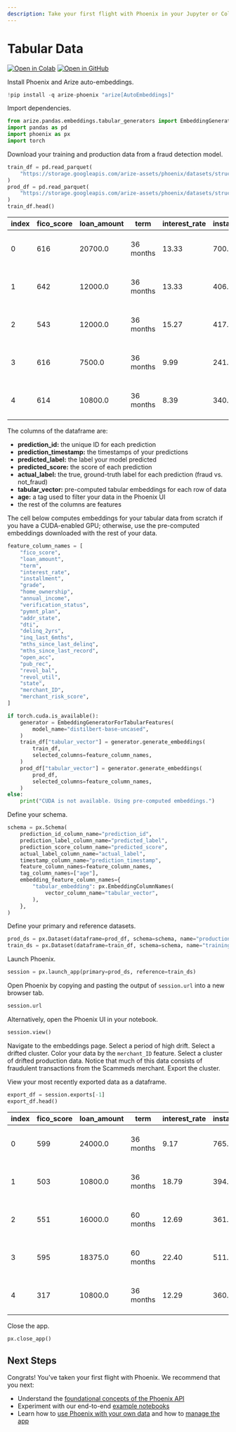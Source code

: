 ```yaml
---
description: Take your first flight with Phoenix in your Jupyter or Colab notebook
---
```


# Tabular Data

[![Open in Colab](https://img.shields.io/static/v1?message=Open%20in%20Colab\&logo=googlecolab\&labelColor=grey\&color=blue\&logoColor=orange\&label=%20)](https://colab.research.google.com/github/Arize-ai/phoenix/blob/main/tutorials/quickstart.ipynb) [![Open in GitHub](https://img.shields.io/static/v1?message=Open%20in%20GitHub\&logo=github\&labelColor=grey\&color=blue\&logoColor=white\&label=%20)](https://github.com/Arize-ai/phoenix/blob/main/tutorials/quickstart.ipynb)

Install Phoenix and Arize auto-embeddings.

```python
!pip install -q arize-phoenix "arize[AutoEmbeddings]"
```

Import dependencies.

```python
from arize.pandas.embeddings.tabular_generators import EmbeddingGeneratorForTabularFeatures
import pandas as pd
import phoenix as px
import torch
```

Download your training and production data from a fraud detection model.

```python
train_df = pd.read_parquet(
    "https://storage.googleapis.com/arize-assets/phoenix/datasets/structured/credit-card-fraud/credit_card_fraud_train.parquet",
)
prod_df = pd.read_parquet(
    "https://storage.googleapis.com/arize-assets/phoenix/datasets/structured/credit-card-fraud/credit_card_fraud_production.parquet",
)
train_df.head()
```

| index | fico\_score | loan\_amount | term      | interest\_rate | installment | grade | home\_ownership | annual\_income | verification\_status | pymnt\_plan | ... | actual\_label | predicted\_label | predicted\_score | prediction\_id                       | age | state | merchant\_ID    | merchant\_risk\_score | prediction\_timestamp | tabular\_vector                                    |
| ----- | ----------- | ------------ | --------- | -------------- | ----------- | ----- | --------------- | -------------- | -------------------- | ----------- | --- | ------------- | ---------------- | ---------------- | ------------------------------------ | --- | ----- | --------------- | --------------------- | --------------------- | -------------------------------------------------- |
| 0     | 616         | 20700.0      | 36 months | 13.33          | 700.76      | C     | OWN             | 7172387        | Source Verified      | n           | ... | not\_fraud    | not\_fraud       | 0.097716         | a19d989d-76ee-416d-b832-bc7bdae1c810 | 20  | CA    | Leannon Ward    | 23                    | 1.669853e+09          | \[-0.3837759, -0.30560106, 0.43840367, 0.002096... |
| 1     | 642         | 12000.0      | 36 months | 13.33          | 406.24      | C     | RENT            | 7590130        | Not Verified         | n           | ... | not\_fraud    | not\_fraud       | 0.149905         | 0234fe86-c01f-452b-9c8b-2809306a5a6f | 86  | CA    | Kirlin and Sons | 17                    | 1.669853e+09          | \[-0.36309245, -0.2509997, 0.38966152, 0.008986... |
| 2     | 543         | 12000.0      | 36 months | 15.27          | 417.58      | C     | OWN             | 48249          | Not Verified         | n           | ... | not\_fraud    | not\_fraud       | 0.209666         | 8aab2000-bbf0-4b12-9b83-c88a45bf3501 | 51  | TX    | Reilly LLC      | 78                    | 1.669853e+09          | \[-0.3961212, -0.32158342, 0.44024423, 0.038749... |
| 3     | 616         | 7500.0       | 36 months | 9.99           | 241.97      | B     | OWN             | 94880          | Not Verified         | n           | ... | uncertain     | uncertain        | 0.147598         | 6f24df12-5531-4557-a11e-e9baa312ad75 | 25  | TX    | Schiller Ltd    | 49                    | 1.669853e+09          | \[-0.37020123, -0.28127947, 0.44664872, 0.01211... |
| 4     | 614         | 10800.0      | 36 months | 8.39           | 340.38      | A     | LEASE           | 83848          | Not Verified         | n           | ... | not\_fraud    | fraud            | 0.173840         | 047817c6-4113-429f-8db3-1a502f8b0fe8 | 29  | TX    | Schiller Ltd    | 64                    | 1.669853e+09          | \[-0.39094505, -0.2960744, 0.44086558, -0.01314... |

The columns of the dataframe are:

* **prediction\_id:** the unique ID for each prediction
* **prediction\_timestamp:** the timestamps of your predictions
* **predicted\_label:** the label your model predicted
* **predicted\_score:** the score of each prediction
* **actual\_label:** the true, ground-truth label for each prediction (fraud vs. not\_fraud)
* **tabular\_vector:** pre-computed tabular embeddings for each row of data
* **age:** a tag used to filter your data in the Phoenix UI
* the rest of the columns are features

The cell below computes embeddings for your tabular data from scratch if you have a CUDA-enabled GPU; otherwise, use the pre-computed embeddings downloaded with the rest of your data.

```python
feature_column_names = [
    "fico_score",
    "loan_amount",
    "term",
    "interest_rate",
    "installment",
    "grade",
    "home_ownership",
    "annual_income",
    "verification_status",
    "pymnt_plan",
    "addr_state",
    "dti",
    "delinq_2yrs",
    "inq_last_6mths",
    "mths_since_last_delinq",
    "mths_since_last_record",
    "open_acc",
    "pub_rec",
    "revol_bal",
    "revol_util",
    "state",
    "merchant_ID",
    "merchant_risk_score",
]

if torch.cuda.is_available():
    generator = EmbeddingGeneratorForTabularFeatures(
        model_name="distilbert-base-uncased",
    )
    train_df["tabular_vector"] = generator.generate_embeddings(
        train_df,
        selected_columns=feature_column_names,
    )
    prod_df["tabular_vector"] = generator.generate_embeddings(
        prod_df,
        selected_columns=feature_column_names,
    )
else:
    print("CUDA is not available. Using pre-computed embeddings.")
```

Define your schema.

```python
schema = px.Schema(
    prediction_id_column_name="prediction_id",
    prediction_label_column_name="predicted_label",
    prediction_score_column_name="predicted_score",
    actual_label_column_name="actual_label",
    timestamp_column_name="prediction_timestamp",
    feature_column_names=feature_column_names,
    tag_column_names=["age"],
    embedding_feature_column_names={
        "tabular_embedding": px.EmbeddingColumnNames(
            vector_column_name="tabular_vector",
        ),
    },
)
```

Define your primary and reference datasets.

```python
prod_ds = px.Dataset(dataframe=prod_df, schema=schema, name="production")
train_ds = px.Dataset(dataframe=train_df, schema=schema, name="training")
```

Launch Phoenix.

```python
session = px.launch_app(primary=prod_ds, reference=train_ds)
```

Open Phoenix by copying and pasting the output of `session.url` into a new browser tab.

```python
session.url
```

Alternatively, open the Phoenix UI in your notebook.

```python
session.view()
```

Navigate to the embeddings page. Select a period of high drift. Select a drifted cluster. Color your data by the `merchant_ID` feature. Select a cluster of drifted production data. Notice that much of this data consists of fraudulent transactions from the Scammeds merchant. Export the cluster.

View your most recently exported data as a dataframe.

```python
export_df = session.exports[-1]
export_df.head()
```

| index | fico\_score | loan\_amount | term      | interest\_rate | installment | grade | home\_ownership | annual\_income | verification\_status | pymnt\_plan | ... | actual\_label | predicted\_label | predicted\_score | prediction\_id                       | age | state | merchant\_ID | merchant\_risk\_score | prediction\_timestamp            | tabular\_vector                                    |
| ----- | ----------- | ------------ | --------- | -------------- | ----------- | ----- | --------------- | -------------- | -------------------- | ----------- | --- | ------------- | ---------------- | ---------------- | ------------------------------------ | --- | ----- | ------------ | --------------------- | -------------------------------- | -------------------------------------------------- |
| 0     | 599         | 24000.0      | 36 months | 9.17           | 765.10      | B     | MORTGAGE        | 37273          | Verified             | n           | ... | fraud         | not\_fraud       | 1.000000         | c3d671ab-378b-4c5a-908c-7ba758137097 | 47  | CA    | Scammeds     | 79.0                  | 2023-01-24 01:00:38.098000+00:00 | \[-0.37643525, -0.29411978, 0.4526869, 0.007012... |
| 1     | 503         | 10800.0      | 36 months | 18.79          | 394.74      | E     | RENT            | 35791          | Verified             | n           | ... | fraud         | not\_fraud       | 0.998413         | 06338a33-2af4-4d36-b26d-9cbcef26ed7b | 42  | CA    | Scammeds     | 65.0                  | 2023-01-24 01:02:57.534000+00:00 | \[-0.355947, -0.25465658, 0.46187162, 0.0156519... |
| 2     | 551         | 16000.0      | 60 months | 12.69          | 361.52      | C     | MORTGAGE        | 46799          | Verified             | n           | ... | fraud         | not\_fraud       | 0.859242         | 6143a1a7-07c5-4e29-b9df-2a5cf9cc7b61 | 92  | FL    | Scammeds     | 75.0                  | 2023-01-24 01:06:26.689000+00:00 | \[-0.38369793, -0.31040847, 0.47383925, 0.01653... |
| 3     | 595         | 18375.0      | 60 months | 22.40          | 511.69      | E     | RENT            | 48022          | Verified             | n           | ... | not\_fraud    | fraud            | 0.133351         | f59a5272-811b-413c-b7d7-7e6fac6b1dc3 | 69  | CA    | Scammeds     | 67.0                  | 2023-01-24 01:09:55.843000+00:00 | \[-0.37594548, -0.28427985, 0.4825426, 0.033805... |
| 4     | 317         | 10800.0      | 36 months | 12.29          | 360.22      | C     | MORTGAGE        | 6161           | Verified             | n           | ... | not\_fraud    | not\_fraud       | 0.218005         | ad30dbcb-b25c-4bda-8d06-ea312f80ff0c | 38  | OH    | Scammeds     | 94.0                  | 2023-01-24 01:19:13.589000+00:00 | \[-0.36684346, -0.28798828, 0.4652715, 0.032788... |

Close the app.

```python
px.close_app()
```

## Next Steps

Congrats! You've taken your first flight with Phoenix. We recommend that you next:

* Understand the [foundational concepts of the Phoenix API](../concepts/phoenix-basics.md)
* Experiment with our end-to-end [example notebooks](notebooks.md)
* Learn how to [use Phoenix with your own data](../how-to/define-your-schema.md) and how to [manage the app](../how-to/manage-the-app.md)
